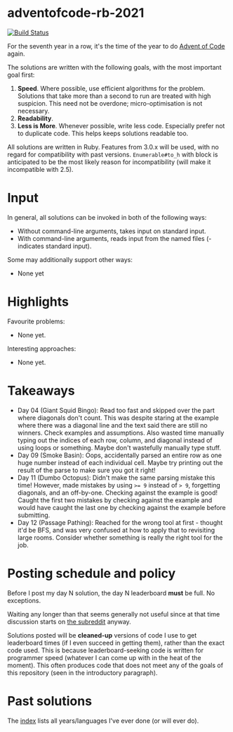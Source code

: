 # adventofcode-rb-2021

[![Build Status](https://travis-ci.org/petertseng/adventofcode-rb-2021.svg?branch=master)](https://travis-ci.org/petertseng/adventofcode-rb-2021)

For the seventh year in a row, it's the time of the year to do [Advent of Code](http://adventofcode.com) again.

The solutions are written with the following goals, with the most important goal first:

1. **Speed**.
   Where possible, use efficient algorithms for the problem.
   Solutions that take more than a second to run are treated with high suspicion.
   This need not be overdone; micro-optimisation is not necessary.
2. **Readability**.
3. **Less is More**.
   Whenever possible, write less code.
   Especially prefer not to duplicate code.
   This helps keeps solutions readable too.

All solutions are written in Ruby.
Features from 3.0.x will be used, with no regard for compatibility with past versions.
`Enumerable#to_h` with block is anticipated to be the most likely reason for incompatibility (will make it incompatible with 2.5).

# Input

In general, all solutions can be invoked in both of the following ways:

* Without command-line arguments, takes input on standard input.
* With command-line arguments, reads input from the named files (- indicates standard input).

Some may additionally support other ways:

* None yet

# Highlights

Favourite problems:

* None yet.

Interesting approaches:

* None yet.

# Takeaways

* Day 04 (Giant Squid Bingo): Read too fast and skipped over the part where diagonals don't count.
  This was despite staring at the example where there was a diagonal line and the text said there are still no winners.
  Check examples and assumptions.
  Also wasted time manually typing out the indices of each row, column, and diagonal instead of using loops or something.
  Maybe don't wastefully manually type stuff.
* Day 09 (Smoke Basin): Oops, accidentally parsed an entire row as one huge number instead of each individual cell.
  Maybe try printing out the result of the parse to make sure you got it right!
* Day 11 (Dumbo Octopus): Didn't make the same parsing mistake this time!
  However, made mistakes by using `>= 9` instead of `> 9`, forgetting diagonals, and an off-by-one.
  Checking against the example is good!
  Caught the first two mistakes by checking against the example and would have caught the last one by checking against the example before submitting.
* Day 12 (Passage Pathing): Reached for the wrong tool at first - thought it'd be BFS, and was very confused at how to apply that to revisiting large rooms.
  Consider whether something is really the right tool for the job.

# Posting schedule and policy

Before I post my day N solution, the day N leaderboard **must** be full.
No exceptions.

Waiting any longer than that seems generally not useful since at that time discussion starts on [the subreddit](https://www.reddit.com/r/adventofcode) anyway.

Solutions posted will be **cleaned-up** versions of code I use to get leaderboard times (if I even succeed in getting them), rather than the exact code used.
This is because leaderboard-seeking code is written for programmer speed (whatever I can come up with in the heat of the moment).
This often produces code that does not meet any of the goals of this repository (seen in the introductory paragraph).

# Past solutions

The [index](https://github.com/petertseng/adventofcode-common/blob/master/index.md) lists all years/languages I've ever done (or will ever do).
